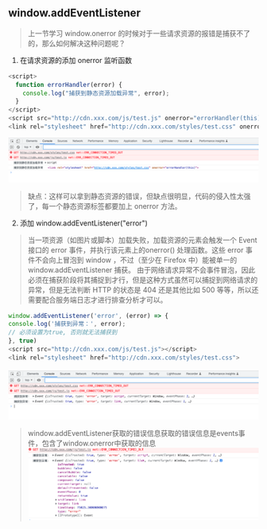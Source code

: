 ## window.addEventListener

> 上一节学习 window.onerror 的时候对于一些请求资源的报错是捕获不了的，那么如何解决这种问题呢？

1. 在请求资源的添加 onerror 监听函数

```js
<script>
  function errorHandler(error) {
    console.log("捕获到静态资源加载异常", error);
  }
</script>
<script src="http://cdn.xxx.com/js/test.js" onerror="errorHandler(this)"></script>
<link rel="stylesheet" href="http://cdn.xxx.com/styles/test.css" onerror="errorHandler(this)">
```

![运行时的资源请求错误](/assets/14.png)

> 缺点：这样可以拿到静态资源的错误，但缺点很明显，代码的侵入性太强了，每一个静态资源标签都要加上 onerror 方法。   

2. 添加 window.addEventListener("error")
> 当一项资源（如图片或脚本）加载失败，加载资源的元素会触发一个 Event 接口的 error 事件，并执行该元素上的onerror() 处理函数。这些 error 事件不会向上冒泡到 window ，不过（至少在 Firefox 中）能被单一的window.addEventListener 捕获。
> 由于网络请求异常不会事件冒泡，因此必须在捕获阶段将其捕捉到才行，但是这种方式虽然可以捕捉到网络请求的异常，但是无法判断 HTTP 的状态是 404 还是其他比如 500 等等，所以还需要配合服务端日志才进行排查分析才可以。
```js
window.addEventListener('error', (error) => {
console.log('捕获到异常：', error);
// 必须设置为true, 否则就无法捕获到
}, true)
<script src="http://cdn.xxx.com/js/test.js"></script>
<link rel="stylesheet" href="http://cdn.xxx.com/styles/test.css">
```
![运行时的资源请求错误](/assets/15.png)
> window.addEventListener获取的错误信息获取的错误信息是events事件，包含了window.onerror中获取的信息
![window.addEventListener获取的错误信息](/assets/16.png)

